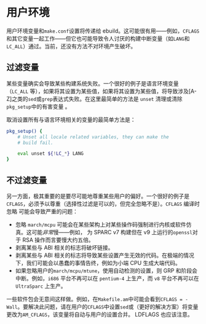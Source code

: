 # 用户环境

用户环境变量和`make.conf`设置将传递给 ebuild。这可能很有用——例如，`CFLAGS`和其它变量一起工作——但它也可能导致令人讨厌的构建中断变量（如`LANG`和`LC_ALL`）通过。当前，还没有方法不对环境产生破坏。

## 过滤变量

某些变量确实会导致某些构建系统失败。一个很好的例子是语言环境变量（`LC_ALL` 等），如果将其设置为某些值，如果将其设置为某些值，将导致涉及[A-Z]之类的`sed`或`grep`表达式失败。在这里最简单的方法是 `unset` 清理或清除`pkg_setup`中的有害变量 。

取消设置所有与语言环境相关的变量的最简单方法是：

```bash
pkg_setup() {
	# Unset all locale related variables, they can make the
	# build fail.

	eval unset ${!LC_*} LANG
}
```

## 不过滤变量

另一方面，极其重要的是要尽可能地尊重某些用户的偏好。一个很好的例子是 `CFLAGS`，必须予以尊重（选择性过滤是可以的，但完全忽略不是）。`CFLAGS` 编译时忽略 可能会导致严重的问题：

- 忽略 `march/mcpu` 可能会在某些架构上对某些操作码强制进行内核或软件仿真。这可能*非常*慢——例如， 为 SPARC v7 构建但在 v9 上运行的`openssl`对于 RSA 操作而言要慢大约五倍。
- 剥离某些与 ABI 相关的标志将破坏链接。
- 剥离某些与 ABI 相关的标志将导致某些设置产生无效的代码。在极端的情况下，我们可能会以愚蠢的事情告终，例如为小端 CPU 生成大端代码。
- 如果忽略用户的`march/mcpu/mtune`，使用自动检测的设置，则 GRP 和阶段会中断。例如，`i686` 平台不再可以在 `pentium-4` 上生产，而 `v8` 平台不再可以在 `UltraSparc` 上生产。

一些软件包会无意间这样做。例如，在`Makefile.am`中可能会看到`CFLAGS = -Wall`。要解决此问题，请在用户的`CFLAGS`中设置`sed`或（更好的解决方案）将变量更改为`AM_CFLAGS`，该变量将自动与用户的设置合并。 LDFLAGS 也应该注意。
